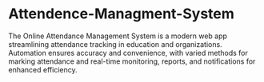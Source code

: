 # Attendence-Managment-System
  The Online Attendance Management System is a modern web app streamlining attendance tracking in education and organizations. Automation ensures accuracy and convenience, with varied methods for marking attendance and real-time monitoring, reports, and notifications for enhanced efficiency.
